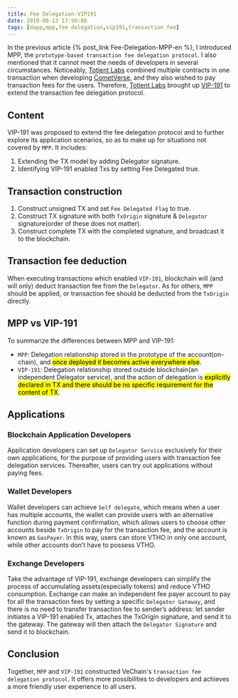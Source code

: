 ```yaml
---
title: Fee Delegation-VIP191
date: 2019-08-13 17:50:08
tags: [dapp,mpp,fee delegation,vip191,transaction fee]
---
```


In the previous article {% post_link Fee-Delegation-MPP-en %}, I introduced MPP, the `prototype-based transaction fee delegation protocol`. I also mentioned that it cannot meet the needs of developers in several circumstances. Noticeably, [Totient Labs](https://www.totientlabs.com/) combined multiple contracts in one transaction when developing [CometVerse](https://play.cometverse.com/), and they also wished to pay transaction fees for the users. Therefore, [Totient Labs](https://www.totientlabs.com/) brought up [VIP-191](https://github.com/vechain/VIPs/blob/master/vips/VIP-191.md) to extend the transaction fee delegation protocol.

## Content

VIP-191 was proposed to extend the fee delegation protocol and to further explore its application scenarios, so as to make up for situations not covered by `MPP`. It includes:

1. Extending the TX model by adding Delegator signature.
2. Identifying VIP-191 enabled Txs by setting Fee Delegated true.

<!-- more -->

## Transaction construction

1. Construct unsigned TX and set `Fee Delegated Flag` to true.
2. Construct TX signature with both `TxOrigin` signature & `Delegator` signature(order of these does not matter).
3. Construct complete TX with the completed signature, and broadcast it to the blockchain.

## Transaction fee deduction

When executing transactions which enabled `VIP-191`, blockchain will (and will only) deduct transaction fee from the `Delegator`. As for others, `MPP` should be applied, or transaction fee should be deducted from the `TxOrigin` directly.

## MPP vs VIP-191

To summarize the differences between MPP and VIP-191:

+ `MPP`: Delegation relationship stored in the prototype of the account(on-chain), and <mark>once deployed it becomes active everywhere else</mark>.
+ `VIP-191`: Delegation relationship stored outside blockchain(an independent Delegator service), and the action of delegation is <mark>explicitly declared in TX and there should be no specific requirement for the content of TX</mark>.

## Applications

### Blockchain Application Developers

Application developers can set up `Delegator Service` exclusively for their own applications, for the purpose of providing users with transaction fee delegation services. Thereafter, users can try out applications without paying fees.

### Wallet Developers

Wallet developers can achieve `Self delegate`, which means when a user has multiple accounts, the wallet can provide users with an alternative function during payment confirmation, which allows users to choose other accounts beside `TxOrigin` to pay for the transaction fee, and the account is known as `GasPayer`. In this way, users can store VTHO in only one account, while other accounts don’t have to possess VTHO.

### Exchange Developers

Take the advantage of VIP-191, exchange developers can simplify the process of accumulating assets(especially tokens) and reduce VTHO consumption. Exchange can make an independent fee payer account to pay for all the transaction fees by setting a specific `Delegator Gateway`, and there is no need to transfer transaction fee to sender’s address: let sender initiates a VIP-191 enabled Tx, attaches the TxOrigin signature, and send it to the gateway. The gateway will then attach the `Delegator Signature` and send it to blockchain.

## Conclusion

Together, `MPP` and `VIP-191` constructed VeChain's `transaction fee delegation protocol`. It offers more possibilities to developers and achieves a more friendly user experience to all users.

